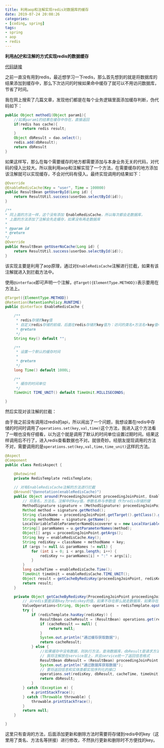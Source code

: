 ```yaml
---
title: 利用aop和注解实现redis对数据库的缓存
date: 2019-07-24 20:08:26
categories:
- [coding, spring]
tags: 
- spring
- aop
- redis
---
```


**利用[AOP](https://www.liunaijie.top/2019/09/04/spring/Spring笔记/#AOP)和注解的方式实现redis的数据缓存**

[代码链接](https://github.com/liunaijie/learn-demo/tree/master/learn-spring-boot-demo/learn-springboot-redis-demo)

之前一直没有用到redis，最近想学习一下redis，那么首先想到的就是将数据库的结果添加到缓存中，那么下次访问的时候如果命中缓存了就可以不用访问数据库，节省了时间。  

我在网上搜索了几篇文章，发现他们都是在每个业务逻辑里面添加缓存判断，伪代码如下：

```java
public Object method1(Object param1){
	//如果param1的结果在缓存中存在，直接返回
	if(redis has cache){
		return redis result;
	}
	Object dbResult = dao.select();
	redis.add(dbResult);
	return dbResult
}
```

如果这样写，那么在每个需要缓存的地方都需要添加与本身业务无关的代码，对代码的侵入比较大。所以我利用aop和注解实现了一个方法，在需要缓存的地方添加该注解就可以实现缓存，不会对代码有侵入。最终实现调用的结果如下：

```java
@Override
@EnableRedisCache(Key = "user", Time = 100000)
public ResultBean getUserById(Long id) {
	return ResultUtil.success(userDao.selectById(id));
}

/**
* 同上面的方法一样，这个没有添加 EnableRedisCache，所以每次都会走数据库，
* 上面的方法添加了注解会先走缓存，如果没有再走数据库
*
* @param id
* @return
*/
@Override
public ResultBean getUserNoCache(Long id) {
	return ResultUtil.success(userDao.selectById(id));
}
```

<!-- more -->

该实现主要是利用了aop原理，通过对`EnableRedisCache`注解进行拦截，如果有该注解就进入到拦截方法中。

使用`@interface`即可声明一个注解，`@Target({ElementType.METHOD})`表示要用在方法上。

```java
@Target({ElementType.METHOD})
@Retention(RetentionPolicy.RUNTIME)
public @interface EnableRedisCache {

	/**
	 * redis存储的key值
	 * 自定义redis存储的前缀，后面在redis存储的key值为：访问的类名+方法名+key值+参数名称+参数值
	 * @return
	 */
	String Key() default "";

	/**
	 * 设置一个默认的缓存时间
	 *
	 * @return
	 */
	long Time() default 1000L;

	/**
	 * 缓存的时间单位
	 */
	TimeUnit TIME_UNIT() default TimeUnit.MILLISECONDS;

}
```

然后实现对该注解的拦截：  

由于我之前没有调用过redis的api，所以闹出了一个问题，我想设置在redis中存储的时间时调用了`operations.set(key,val,time)`这个方法，我进入这个方法看了一眼也没有仔细看，以为这个就是调用了默认的时间单位设置过期时间。结果这样调用后不行了，进入redis查看数据也不对。就很奇妙。经朋友提现调用的方法不对，需要调用的是`operations.set(key,val,time,time_unit)`这样的方法。

```java
@Aspect
@Component
public class RedisAspect {

	@Autowired
	private RedisTemplate redisTemplate;
	
    // 对有EnableRedisCache注解的方法进行拦截
	@Around("@annotation(enableRedisCache)")
	public Object around(ProceedingJoinPoint proceedingJoinPoint, EnableRedisCache enableRedisCache) {
		// 将类名，方法名，注解中的key值，参数名称与参数值 作为redis存储的键
		MethodSignature signature = (MethodSignature) proceedingJoinPoint.getSignature();
		Method method = signature.getMethod();
		String className = proceedingJoinPoint.getTarget().getClass().getName();
		String methodName = signature.getName();
		LocalVariableTableParameterNameDiscoverer u = new LocalVariableTableParameterNameDiscoverer();
		String[] paramNames = u.getParameterNames(method);
		Object[] args = proceedingJoinPoint.getArgs();
		String key = enableRedisCache.Key();
		String redisKey = className + methodName + key;
		if (args != null && paramNames != null) {
			for (int i = 0; i < args.length; i++) {
				redisKey += paramNames[i] + ":" + args[i];
			}
		}
		long cacheTime = enableRedisCache.Time();
		TimeUnit timeUnit = enableRedisCache.TIME_UNIT();
		Object result = getCacheByRedisKey(proceedingJoinPoint, redisKey, cacheTime, timeUnit);
		return result;
	}

	private Object getCacheByRedisKey(ProceedingJoinPoint proceedingJoinPoint, String redisKey, long cacheTime, TimeUnit timeUnit) {
        // 从redis里面读取key为rediskey的值，如果不存在那么就走数据库，如果存在就将缓存中内容返回
		ValueOperations<String, Object> operations = redisTemplate.opsForValue();
		try {
			if (redisTemplate.hasKey(redisKey)) {
				ResultBean cacheResult = (ResultBean) operations.get(redisKey);
				if (cacheResult == null) {
					return null;
				}
				System.out.println("通过缓存获取数据");
				return cacheResult;
			} else {
				//如果缓存中没有数据，则执行方法，查询数据库，dbResult是请求方法返回的信息
				// 我将注解放在service层上，并且service统一了返回信息格式
				ResultBean dbResult = (ResultBean) proceedingJoinPoint.proceed();
				System.out.println("通过数据库获取数据");
				// 要将返回信息和实体类都实现序列化的接口
				operations.set(redisKey, dbResult, cacheTime, timeUnit);
				return dbResult;
			}
		} catch (Exception e) {
			e.printStackTrace();
		} catch (Throwable throwable) {
			throwable.printStackTrace();
		}
		return null;
	}

}

```

这里只有查询的方法，后面添加更新和删除方法时需要将存储到redis中的key（这里用了类名、方法名等拼接）进行修改，不然执行更新和删除时不方便找的key。